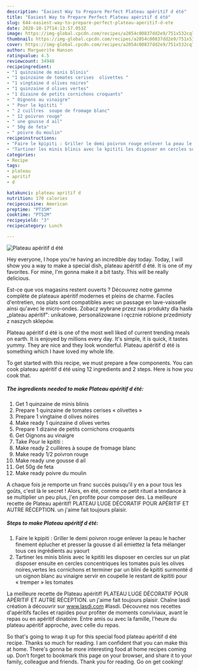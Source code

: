 ```yaml
---
description: "Easiest Way to Prepare Perfect Plateau apéritif d été"
title: "Easiest Way to Prepare Perfect Plateau apéritif d été"
slug: 644-easiest-way-to-prepare-perfect-plateau-aperitif-d-ete
date: 2020-10-17T14:13:57.053Z
image: https://img-global.cpcdn.com/recipes/a2054c00837dd2e9/751x532cq70/plateau-aperitif-d-ete-photo-principale-de-la-recette.jpg
thumbnail: https://img-global.cpcdn.com/recipes/a2054c00837dd2e9/751x532cq70/plateau-aperitif-d-ete-photo-principale-de-la-recette.jpg
cover: https://img-global.cpcdn.com/recipes/a2054c00837dd2e9/751x532cq70/plateau-aperitif-d-ete-photo-principale-de-la-recette.jpg
author: Marguerite Hanson
ratingvalue: 4.5
reviewcount: 34948
recipeingredient:
- "1 quinzaine de minis blinis"
- "1 quinzaine de tomates cerises  olivettes "
- "1 vingtaine d olives noires"
- "1 quinzaine d olives vertes"
- "1 dizaine de petits cornichons croquants"
- " Oignons au vinaigre"
- " Pour le kpititi "
- " 2 cuillres  soupe de fromage blanc"
- " 12 poivron rouge"
- " une gousse d ail"
- " 50g de feta"
- " poivre du moulin"
recipeinstructions:
- "Faire le kpipiti : Griller le demi poivron rouge enlever la peau le hacher finement éplucher et presser la gousse d ail émiettez la feta mélanger tous ces ingrédients au yaourt"
- "Tartiner les minis blinis avec le kpititi les disposer en cercles sur un plat disposer ensuite en cercles concentriques les tomates puis les olives noires,vertes les cornichons et terminer par un blini de kpititi surmonté d un oignon blanc au vinaigre servir en coupelle le restant de kpititi pour « tremper » les tomates"
categories:
- Recipe
tags:
- plateau
- apritif
- d

katakunci: plateau apritif d 
nutrition: 170 calories
recipecuisine: American
preptime: "PT35M"
cooktime: "PT52M"
recipeyield: "3"
recipecategory: Lunch

---
```



![Plateau apéritif d été](https://img-global.cpcdn.com/recipes/a2054c00837dd2e9/751x532cq70/plateau-aperitif-d-ete-photo-principale-de-la-recette.jpg)

Hey everyone, I hope you're having an incredible day today. Today, I will show you a way to make a special dish, plateau apéritif d été. It is one of my favorites. For mine, I'm gonna make it a bit tasty. This will be really delicious.

Est-ce que vos magasins restent ouverts ? Découvrez notre gamme complète de plateaux apéritif modernes et pleins de charme. Faciles d&#39;entretien, nos plats sont compatibles avec un passage en lave-vaisselle ainsi qu&#39;avec le micro-ondes. Zobacz wybrane przez nas produkty dla hasła „plateau apéritif&#34;: unikatowe, personalizowane i ręcznie robione przedmioty z naszych sklepów.

Plateau apéritif d été is one of the most well liked of current trending meals on earth. It is enjoyed by millions every day. It's simple, it is quick, it tastes yummy. They are nice and they look wonderful. Plateau apéritif d été is something which I have loved my whole life.


To get started with this recipe, we must prepare a few components. You can cook plateau apéritif d été using 12 ingredients and 2 steps. Here is how you cook that.

<!--inarticleads1-->

##### The ingredients needed to make Plateau apéritif d été:

1. Get 1 quinzaine de minis blinis
1. Prepare 1 quinzaine de tomates cerises « olivettes »
1. Prepare 1 vingtaine d olives noires
1. Make ready 1 quinzaine d olives vertes
1. Prepare 1 dizaine de petits cornichons croquants
1. Get  Oignons au vinaigre
1. Take  Pour le kpititi :
1. Make ready  2 cuillères à soupe de fromage blanc
1. Make ready  1/2 poivron rouge
1. Make ready  une gousse d ail
1. Get  50g de feta
1. Make ready  poivre du moulin


A chaque fois je remporte un franc succès puisqu&#39;il y en a pour tous les goûts, c&#39;est là le secret ! Alors, en été, comme ce petit rituel a tendance à se multiplier un peu plus, j&#39;en profite pour composer des. La meilleure recette de Plateau apéritif! PLATEAU LUGE DÉCORATIF POUR APÉRITIF ET AUTRE RÉCEPTION. un j&#39;aime fait toujours plaisir. 

<!--inarticleads2-->

##### Steps to make Plateau apéritif d été:

1. Faire le kpipiti : Griller le demi poivron rouge enlever la peau le hacher finement éplucher et presser la gousse d ail émiettez la feta mélanger tous ces ingrédients au yaourt
1. Tartiner les minis blinis avec le kpititi les disposer en cercles sur un plat disposer ensuite en cercles concentriques les tomates puis les olives noires,vertes les cornichons et terminer par un blini de kpititi surmonté d un oignon blanc au vinaigre servir en coupelle le restant de kpititi pour « tremper » les tomates


La meilleure recette de Plateau apéritif! PLATEAU LUGE DÉCORATIF POUR APÉRITIF ET AUTRE RÉCEPTION. un j&#39;aime fait toujours plaisir. Chaîne lasdi création à découvrir sur www.lasdi.com #lasdi. Découvrez nos recettes d&#39;apéritifs faciles et rapides pour profiter de moments conviviaux, avant le repas ou en apéritif dinatoire. Entre amis ou avec la famille, l&#39;heure du plateau apéritif approche, avec celle du repas. 

So that's going to wrap it up for this special food plateau apéritif d été recipe. Thanks so much for reading. I am confident that you can make this at home. There's gonna be more interesting food at home recipes coming up. Don't forget to bookmark this page on your browser, and share it to your family, colleague and friends. Thank you for reading. Go on get cooking!

